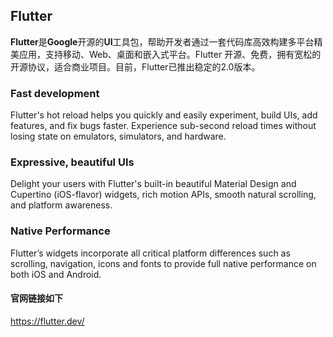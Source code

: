 ## Flutter  
**Flutter**是**Google**开源的**UI**工具包，帮助开发者通过一套代码库高效构建多平台精美应用，支持移动、Web、桌面和嵌入式平台。Flutter 开源、免费，拥有宽松的开源协议，适合商业项目。目前，Flutter已推出稳定的2.0版本。  
### Fast development  
Flutter's hot reload helps you quickly and easily experiment, build UIs, add features, and fix bugs faster. Experience sub-second reload times without losing state on emulators, simulators, and hardware.  
### Expressive, beautiful UIs  
Delight your users with Flutter's built-in beautiful Material Design and Cupertino (iOS-flavor) widgets, rich motion APIs, smooth natural scrolling, and platform awareness.  
### Native Performance  
Flutter’s widgets incorporate all critical platform differences such as scrolling, navigation, icons and fonts to provide full native performance on both iOS and Android.  
#### 官网链接如下  
<https://flutter.dev/>
